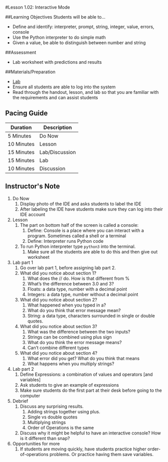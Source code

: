 #Lesson 1.02: Interactive Mode

##Learning Objectives
Students will be able to... 
* Define and identify: interpreter, prompt, string, integer, value, errors, console
* Use the Python interpreter to do simple math
* Given a value, be able to distinguish between number and string 

##Assessment
* Lab worksheet with predictions and results

##Materials/Preparation
* [Lab]
* Ensure all students are able to log into the system
* Read through the handout, lesson, and lab so that you are familiar with the requirements and can assist students

## Pacing Guide
| Duration   | Description    |
| ---------- | -------------- |
| 5 Minutes  | Do Now         |
| 10 Minutes | Lesson         |
| 15 Minutes | Lab/Discussion |
| 15 Minutes | Lab            |
| 10 Minutes | Discussion     |

## Instructor's Note
1. Do Now
	1. Display photo of the IDE and asks students to label the IDE
	2. After labeling the IDE have students make sure they can log into their IDE account
2. Lesson 
	1. The part on bottom half of the screen is called a console:
		1. Define: Console is a place where you can interact with a program. Sometimes called a shell or a terminal
		2. Define: Interpreter runs Python code
	2. To run Python interpreter type `python3` into the terminal. 
		1. Make sure all the students are able to do this and then give out worksheet
3. Lab part 1 
	1. Go over lab part 1, before assigning lab part 2. 
	2. What did you notice about section 1? 
		1.	What does the // do. How is that different from %
		2.	What’s the difference between 3.0 and 3?
		3.	Floats: a data type, number with a decimal point
		4.  Integers: a data type, number without a decimal point
	3.	What did you notice about section 2?
		1.	What happened when you typed in a?
		2.	What do you think that error message mean? 
		3.	String: a data type, characters surrounded in single or double quotes.
	4.	What did you notice about section 3?
		1.	What was the difference between the two inputs?
		2.	Strings can be combined using plus sign
		3.	What do you think the error message means?		
		4.  Can’t combine different types
	5.	What did you notice about section 4?
		1.	What error did you get? What do you think that means 
		2.  What happens when you multiply strings?
4. Lab part 2
    1. Define Expressions: a combination of values and operators [and variables]
    2. Ask students to give an example of expressions 
    3. Make sure students do the first part at their desk before going to the computer 
5. Debrief
	1. Discuss any surprising results. 
		1. Adding strings together using plus. 
		2. Single vs double quotes
		3. Multiplying strings
		4. Order of Operations is the same
	2. Discuss why it might be helpful to have an interactive console? How is it different than snap? 
6. Opportunities for more
    1. If students are moving quickly, have students practice higher order-of-operations problems. Or practice having them save variables. 
  


[Lab]: https://teals-introcs.gitbooks.io/2nd-semester-introduction-to-computer-science-pri/content/units/1_unit/02_lesson/lab_102.html
